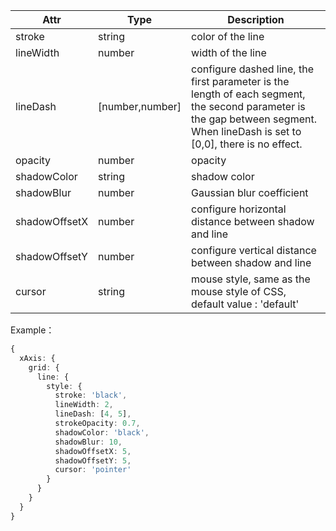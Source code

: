 <!--line style-->

| Attr          | Type            | Description                                                                                                                                                                   |
| ------------- | --------------- | ----------------------------------------------------------------------------------------------------------------------------------------------------------------------------- |
| stroke        | string          | color of the line                                                                                                                                                             |
| lineWidth     | number          | width of the line                                                                                                                                                             |
| lineDash      | [number,number] | configure dashed line, the first parameter is the length of each segment, the second parameter is the gap between segment. When lineDash is set to [0,0], there is no effect. |
| opacity       | number          | opacity                                                                                                                                                                       |
| shadowColor   | string          | shadow color                                                                                                                                                                  |
| shadowBlur    | number          | Gaussian blur coefficient                                                                                                                                                     |
| shadowOffsetX | number          | configure horizontal distance between shadow and line                                                                                                                         |
| shadowOffsetY | number          | configure vertical distance between shadow and line                                                                                                                           |
| cursor        | string          | mouse style, same as the mouse style of CSS, default value : 'default'                                                                                                        |

Example：

```ts
{
  xAxis: {
    grid: {
      line: {
        style: {
          stroke: 'black',
          lineWidth: 2,
          lineDash: [4, 5],
          strokeOpacity: 0.7,
          shadowColor: 'black',
          shadowBlur: 10,
          shadowOffsetX: 5,
          shadowOffsetY: 5,
          cursor: 'pointer'
        }
      }
    }
  }
}
```
